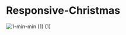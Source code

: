 # Responsive-Christmas
![1-min-min (1) (1)](https://user-images.githubusercontent.com/25938167/147420411-6a1d0420-9b84-48de-b4ea-b040b505a49a.gif)

